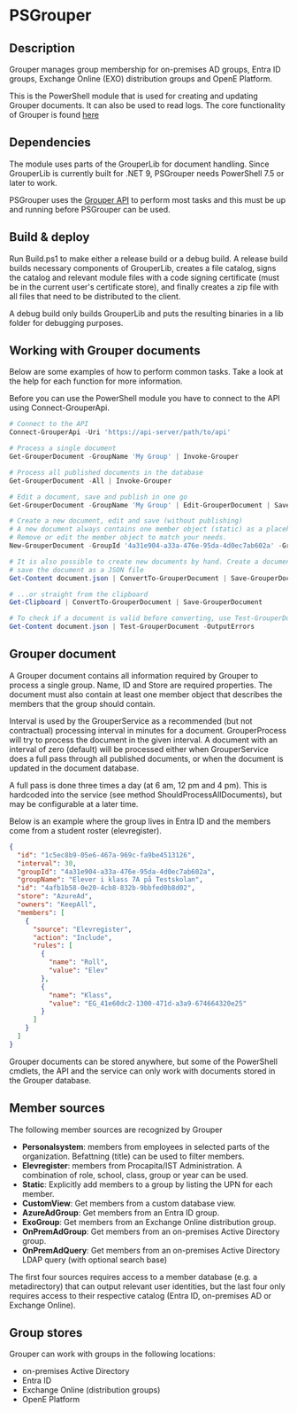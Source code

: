 # PSGrouper

## Description

Grouper manages group membership for on-premises AD groups, Entra ID groups, Exchange Online (EXO) distribution groups and OpenE Platform.

This is the PowerShell module that is used for creating and updating Grouper documents. It can also be used to read logs.
The core functionality of Grouper is found [here](https://github.com/Kungsbacka/Grouper)

## Dependencies

The module uses parts of the GrouperLib for document handling. Since GrouperLib is currently built for .NET 9, PSGrouper needs PowerShell 7.5
or later to work.

PSGrouper uses the [Grouper API](https://github.com/Kungsbacka/Grouper/tree/master/GrouperApi) to perform most tasks and this
must be up and running before PSGrouper can be used.

## Build & deploy

Run Build.ps1 to make either a release build or a debug build. A release build builds necessary components of GrouperLib, creates a file catalog,
signs the catalog and relevant module files with a code signing certificate (must be in the current user's certificate store), and finally
creates a zip file with all files that need to be distributed to the client.

A debug build only builds GrouperLib and puts the resulting binaries in a lib folder for debugging purposes.

## Working with Grouper documents

Below are some examples of how to perform common tasks. Take a look at the help for each function for more information.

Before you can use the PowerShell module you have to connect to the API using Connect-GrouperApi.

```PowerShell
# Connect to the API
Connect-GrouperApi -Uri 'https://api-server/path/to/api'

# Process a single document
Get-GrouperDocument -GroupName 'My Group' | Invoke-Grouper

# Process all published documents in the database
Get-GrouperDocument -All | Invoke-Grouper

# Edit a document, save and publish in one go
Get-GrouperDocument -GroupName 'My Group' | Edit-GrouperDocument | Save-GrouperDocument -Publish

# Create a new document, edit and save (without publishing)
# A new document always contains one member object (static) as a placeholder just to make the document valid.
# Remove or edit the member object to match your needs.
New-GrouperDocument -GroupId '4a31e904-a33a-476e-95da-4d0ec7ab602a' -GroupName 'My Group' -Store AzureAd | Edit-GrouperDocument | Save-GrouperDocument

# It is also possible to create new documents by hand. Create a document in your favorite text editor,
# save the document as a JSON file
Get-Content document.json | ConvertTo-GrouperDocument | Save-GrouperDocument

# ...or straight from the clipboard
Get-Clipboard | ConvertTo-GrouperDocument | Save-GrouperDocument

# To check if a document is valid before converting, use Test-GrouperDocument
Get-Content document.json | Test-GrouperDocument -OutputErrors
```

## Grouper document

A Grouper document contains all information required by Grouper to process a single group.
Name, ID and Store are required properties. The document must also contain at least one
member object that describes the members that the group should contain.

Interval is used by the GrouperService as a recommended (but not contractual) processing
interval in minutes for a document. GrouperProcess will try to process the document in
the given interval. A document with an interval of zero (default) will be processed either
when GrouperService does a full pass through all published documents, or when the document
is updated in the document database.

A full pass is done three times a day (at 6 am, 12 pm and 4 pm). This is hardcoded into the
service (see method ShouldProcessAllDocuments), but may be configurable at a later time.

Below is an example where the group lives in Entra ID and the members come from a student
roster (elevregister).

```Json
{
  "id": "1c5ec8b9-05e6-467a-969c-fa9be4513126",
  "interval": 30,
  "groupId": "4a31e904-a33a-476e-95da-4d0ec7ab602a",
  "groupName": "Elever i klass 7A på Testskolan",
  "id": "4afb1b58-0e20-4cb8-832b-9bbfed0b8d02",
  "store": "AzureAd",
  "owners": "KeepAll",
  "members": [
    {
      "source": "Elevregister",
      "action": "Include",
      "rules": [
        {
          "name": "Roll",
          "value": "Elev"
        },
        {
          "name": "Klass",
          "value": "EG_41e60dc2-1300-471d-a3a9-674664320e25"
        }
      ]
    }
  ]
}
```

Grouper documents can be stored anywhere, but some of the PowerShell cmdlets, the API and
the service can only work with documents stored in the Grouper database.

## Member sources

The following member sources are recognized by Grouper

* __Personalsystem__: members from employees in selected parts of the organization. Befattning (title)
can be used to filter members.
* __Elevregister__: members from Procapita/IST Administration. A combination of role, school,
class, group or year can be used.
* __Static__: Explicitly add members to a group by listing the UPN for each member.
* __CustomView__: Get members from a custom database view.
* __AzureAdGroup__: Get members from an Entra ID group.
* __ExoGroup__: Get members from an Exchange Online distribution group.
* __OnPremAdGroup__: Get members from an on-premises Active Directory group.
* __OnPremAdQuery__: Get members from an on-premises Active Directory LDAP query (with optional search base)

The first four sources requires access to a member database (e.g. a metadirectory) that can output
relevant user identities, but the last four only requires access to their respective catalog
(Entra ID, on-premises AD or Exchange Online).

## Group stores

Grouper can work with groups in the following locations:

* on-premises Active Directory
* Entra ID
* Exchange Online (distribution groups)
* OpenE Platform
